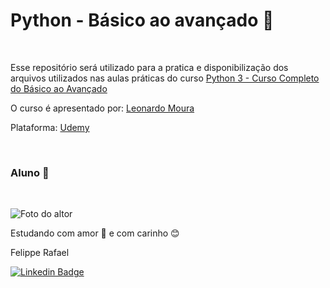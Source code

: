 # Python - Básico ao avançado 🐍

<br>

Esse repositório será utilizado para a pratica e disponibilização dos 
arquivos utilizados nas aulas práticas do curso [Python 3 - Curso Completo 
do Básico ao Avançado](https://www.udemy.com/course/curso-python-3-completo)

O curso é apresentado por: [Leonardo Moura](https://www.udemy.com/user/leonardomouraleitao/)

Plataforma: [Udemy](https://www.udemy.com/)

<br>

### Aluno 💭
<br>

![Foto do altor](https://user-images.githubusercontent.com/98472557/151680533-d07e7b10-5c68-4db6-8e59-c4641d6936a5.jpg)

Estudando com amor 💝 e com carinho 😊 

Felippe Rafael

[![Linkedin Badge](https://img.shields.io/badge/-Felippe-blue?style=flat-square&logo=Linkedin&logoColor=white&link=https://www.linkedin.com/in/felippe-rafael/)]( https://www.linkedin.com/in/felippe-rafael/)
